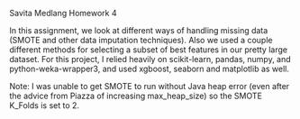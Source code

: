 Savita Medlang
Homework 4

In this assignment, we look at different ways of handling missing data (SMOTE and other data imputation techniques). Also we used a couple different methods for selecting a subset of best features in our pretty large dataset. For this project, I relied heavily on scikit-learn, pandas, numpy, and python-weka-wrapper3, and used xgboost, seaborn and matplotlib as well.

Note:
I was unable to get SMOTE to run without Java heap error (even after the advice from Piazza of increasing max_heap_size) so the SMOTE K_Folds is set to 2.  
